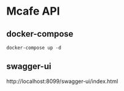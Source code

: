 # Mcafe API

## docker-compose
```
docker-compose up -d
```

## swagger-ui
http://localhost:8099/swagger-ui/index.html